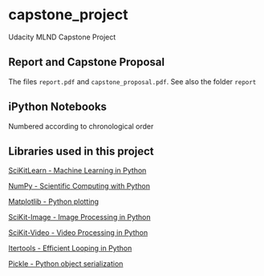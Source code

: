 # capstone_project
Udacity MLND Capstone Project

## Report and Capstone Proposal
The files `report.pdf` and `capstone_proposal.pdf`. See also the folder `report`

## iPython Notebooks
Numbered according to chronological order

## Libraries used in this project

[SciKitLearn - Machine Learning in Python](http://scikit-learn.org/)

[NumPy - Scientific Computing with Python](http://www.numpy.org/)

[Matplotlib - Python plotting](http://matplotlib.org/)

[SciKit-Image - Image Processing in Python](http://scikit-image.org/)

[SciKit-Video - Video Processing in Python](http://www.scikit-video.org)

[Itertools - Efficient Looping in Python](https://docs.python.org/2/library/itertools.html)

[Pickle - Python object serialization](https://docs.python.org/2/library/pickle.html)
